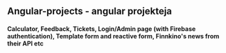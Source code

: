 ## Angular-projects - angular projekteja

#### Calculator, Feedback, Tickets, Login/Admin page (with Firebase authentication), Template form and reactive form, Finnkino's news from their API etc
